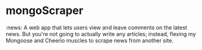 # mongoScraper
:news: A web app that lets users view and leave comments on the latest news. But you're not going to actually write any articles; instead,  flexing my Mongoose and Cheerio muscles to scrape news from another site.
